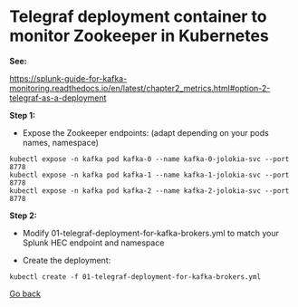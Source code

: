 # Telegraf deployment container to monitor Zookeeper in Kubernetes

**See:**

https://splunk-guide-for-kafka-monitoring.readthedocs.io/en/latest/chapter2_metrics.html#option-2-telegraf-as-a-deployment

**Step 1:**

- Expose the Zookeeper endpoints: (adapt depending on your pods names, namespace)

```
kubectl expose -n kafka pod kafka-0 --name kafka-0-jolokia-svc --port 8778
kubectl expose -n kafka pod kafka-1 --name kafka-1-jolokia-svc --port 8778
kubectl expose -n kafka pod kafka-2 --name kafka-2-jolokia-svc --port 8778
```

**Step 2:**

- Modify 01-telegraf-deployment-for-kafka-brokers.yml to match your Splunk HEC endpoint and namespace

- Create the deployment:

```
kubectl create -f 01-telegraf-deployment-for-kafka-brokers.yml
```

[Go back](../)